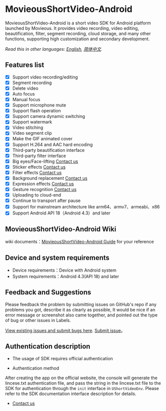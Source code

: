 # MovieousShortVideo-Android

MovieousShortVideo-Android is a short video SDK for Android platform launched by Movieous. It provides video recording, video editing, beautification, filter, segment recording, cloud storage, and many other functions, supporting high customization and secondary development.

*Read this in other languages: [English](README.md), [简体中文](README.zh-cn.md).*

## Features list

- [x] Support video recording/editing
- [x] Segment recording
- [x] Delete video
- [x] Auto focus
- [x] Manual focus
- [x] Support microphone mute
- [x] Support flash operation
- [x] Support camera dynamic switching
- [x] Support watermark
- [x] Video stitching
- [x] Video segment clip
- [x] Make the GIF animated cover
- [x] Support H.264 and AAC hard encoding
- [x] Third-party beautification interface
- [x] Third-party filter interface
- [x] Big eyes/Face-lifting  [Contact us](mailto:sales@movieous.com)
- [x] Sticker effects  [Contact us](mailto:sales@movieous.com)
- [x] Filter effects   [Contact us](mailto:sales@movieous.com)
- [x] Background replacement  [Contact us](mailto:sales@movieous.com)
- [x] Expression effects  [Contact us](mailto:sales@movieous.com)
- [x] Gesture recognition  [Contact us](mailto:sales@movieous.com)
- [x] Uploading to cloud-end
- [x] Continue to transport after pause
- [x] Support for mainstream architecture like arm64、armv7、armeabi、x86
- [x] Support Android API 18（Android 4.3）and later

## MovieousShortVideo-Android Wiki

wiki documents：[MovieousShortVideo-Android Guide](https://github.com/movieous-team/MovieousShortVideo-Android-Release/wiki) for your reference

## Device and system requirements

- Device requirements：Device with Android system
- System requirements：Android 4.3(API 18) and later

## Feedback and Suggestions

Please feedback the problem by submitting issues on GitHub's repo if any problems you got, describe it as clearly as possible, It would be nice if an error message or screenshot also came together, and pointed out the type of bug or other issues in Labels.

[View existing issues and submit bugs here](https://github.com/movieous/UPlayer/issues).
[Submit issue](https://github.com/movieous-team/MovieousPlayer-Android-Release/issues)。

## Authentication description

- The usage of SDK  requires official authentication

- Authentication method

After creating the app on the official website, the console will generate the lincese.txt authentication file, and pass the string in the lincese.txt file to the SDK for authentication through the `init` interface in `UShortVideoEnv`. Please refer to the SDK documentation interface description for details.

- [Contact us](mailto:sales@movieous.com)
